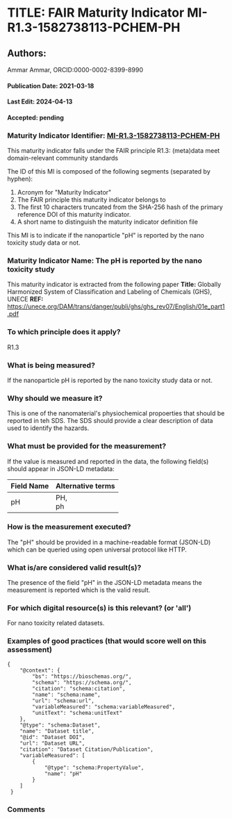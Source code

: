 # TITLE: FAIR Maturity Indicator MI-R1.3-1582738113-PCHEM-PH

## Authors: 
Ammar Ammar, ORCID:0000-0002-8399-8990

#### Publication Date: 2021-03-18
#### Last Edit: 2024-04-13
#### Accepted: pending

### Maturity Indicator Identifier: [MI-R1.3-1582738113-PCHEM-PH](https://w3id.org/nsdra/maturity-indicator/readme/MI-R1.3-1582738113-PCHEM-PH)

This maturity indicator falls under the FAIR principle R1.3:
(meta)data meet domain-relevant community standards

The ID of this MI is composed of the following segments (separated by hyphen):
1. Acronym for "Maturity Indicator"
1. The FAIR principle this maturity indicator belongs to
1. The first 10 characters truncated from the SHA-256 hash of the primary reference DOI of this maturity indicator.
1. A short name to distinguish the maturity indicator definition file

This MI is to indicate if the nanoparticle "pH" is reported by the nano toxicity study data or not.

### Maturity Indicator Name:  The pH is reported by the nano toxicity study

This maturity indicator is extracted from the following paper 
**Title:** Globally Harmonized System of Classification and Labeling of Chemicals (GHS), UNECE
**REF:** https://unece.org/DAM/trans/danger/publi/ghs/ghs_rev07/English/01e_part1.pdf

### To which principle does it apply?  
R1.3

### What is being measured?
If the nanoparticle pH is reported by the nano toxicity study data or not.

### Why should we measure it?
This is one of the nanomaterial's physiochemical propoerties that should be reported in teh SDS.
The SDS should provide a clear description of data used to identify the hazards.
 

### What must be provided for the measurement?
If the value is measured and reported in the data, the following field(s) should appear in JSON-LD metadata: 

| Field Name      | Alternative terms   |
| --------------- | ------------------- |
| pH              | PH,<br>ph           |

### How is the measurement executed?
The "pH" should be provided in a machine-readable format (JSON-LD) which can be queried using open universal protocol like HTTP.

### What is/are considered valid result(s)?
The presence of the field "pH" in the JSON-LD metadata means the measurement is reported which is the valid result.

### For which digital resource(s) is this relevant? (or 'all')
For nano toxicity related datasets.  

### Examples of good practices (that would score well on this assessment)
```{json}
{
 	"@context": {
 		"bs": "https://bioschemas.org/",
 		"schema": "https://schema.org/",
 		"citation": "schema:citation",
 		"name": "schema:name",
 		"url": "schema:url",
 		"variableMeasured": "schema:variableMeasured",
 		"unitText": "schema:unitText"
 	},
 	"@type": "schema:Dataset",
 	"name": "Dataset title",
 	"@id": "Dataset DOI",
 	"url": "Dataset URL",
 	"citation": "Dataset Citation/Publication",
 	"variableMeasured": [
 		{
 			"@type": "schema:PropertyValue",
 			"name": "pH"
 		}
 	]
 }
```

### Comments

